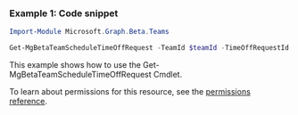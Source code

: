 ### Example 1: Code snippet

```powershellImport-Module Microsoft.Graph.Beta.Teams

Get-MgBetaTeamScheduleTimeOffRequest -TeamId $teamId -TimeOffRequestId $timeOffRequestId
```
This example shows how to use the Get-MgBetaTeamScheduleTimeOffRequest Cmdlet.
To learn about permissions for this resource, see the [permissions reference](/graph/permissions-reference).

